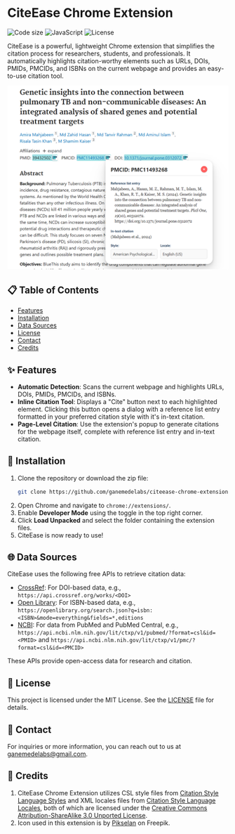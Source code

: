 # CiteEase Chrome Extension

![Code size](https://custom-icon-badges.demolab.com/github/languages/code-size/ganymedelabs/citeease-chrome-extension?logo=file-code&logoColor=white)
![JavaScript](https://custom-icon-badges.demolab.com/badge/JavaScript-Vanilla-F7DF1E.svg?logo=javascript&logoColor=white)
![License](https://custom-icon-badges.demolab.com/github/license/ganymedelabs/citeease-chrome-extension?logo=law)

CiteEase is a powerful, lightweight Chrome extension that simplifies the citation process for researchers, students, and professionals. It automatically highlights citation-worthy elements such as URLs, DOIs, PMIDs, PMCIDs, and ISBNs on the current webpage and provides an easy-to-use citation tool.

![Screenshot](static/images/screenshot.png)

## 📋 Table of Contents

- [Features](#-features)
- [Installation](#-installation)
- [Data Sources](#-data-sources)
- [License](#-license)
- [Contact](#-contact)
- [Credits](#-credits)

## ✨ Features

- **Automatic Detection**: Scans the current webpage and highlights URLs, DOIs, PMIDs, PMCIDs, and ISBNs.
- **Inline Citation Tool**: Displays a "Cite" button next to each highlighted element. Clicking this button opens a dialog with a reference list entry formatted in your preferred citation style with it's in-text citation.
- **Page-Level Citation**: Use the extension's popup to generate citations for the webpage itself, complete with reference list entry and in-text citation.

## 🔧 Installation

1. Clone the repository or download the zip file:
    ```bash
    git clone https://github.com/ganemedelabs/citeease-chrome-extension.git
    ```
2. Open Chrome and navigate to `chrome://extensions/`.
3. Enable **Developer Mode** using the toggle in the top right corner.
4. Click **Load Unpacked** and select the folder containing the extension files.
5. CiteEase is now ready to use!

## 🌐 Data Sources

CiteEase uses the following free APIs to retrieve citation data:

- [CrossRef](https://www.crossref.org/documentation/retrieve-metadata/rest-api/): For DOI-based data, e.g., `https://api.crossref.org/works/<DOI>`
- [Open Library](https://openlibrary.org/developers/api): For ISBN-based data, e.g., `https://openlibrary.org/search.json?q=isbn:<ISBN>&mode=everything&fields=*,editions`
- [NCBI](https://api.ncbi.nlm.nih.gov/lit/ctxp/): For data from PubMed and PubMed Central, e.g., `https://api.ncbi.nlm.nih.gov/lit/ctxp/v1/pubmed/?format=csl&id=<PMID>` and `https://api.ncbi.nlm.nih.gov/lit/ctxp/v1/pmc/?format=csl&id=<PMCID>`

These APIs provide open-access data for research and citation.

## 📜 License

This project is licensed under the MIT License. See the [LICENSE](LICENSE) file for details.

## 📧 Contact

For inquiries or more information, you can reach out to us at [ganemedelabs@gmail.com](mailto:ganemedelabs@gmail.com).

## 🙏 Credits

1. CiteEase Chrome Extension utilizes CSL style files from [Citation Style Language Styles](https://github.com/citation-style-language/styles) and XML locales files from [Citation Style Language Locales](https://github.com/citation-style-language/locales), both of which are licensed under the [Creative Commons Attribution-ShareAlike 3.0 Unported License](https://creativecommons.org/licenses/by-sa/3.0/).
2. Icon used in this extension is by [Pikselan](https://www.freepik.com/icon/science_15060166) on Freepik.
